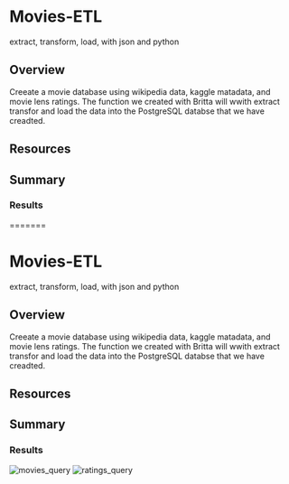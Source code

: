 
# Movies-ETL
extract, transform, load, with json and python 
## Overview

Creeate a movie database using wikipedia data, kaggle matadata, and movie lens ratings. The function we created with Britta will wwith extract transfor and load the data into the PostgreSQL databse that we have creadted. 

## Resources 

## Summary 

### Results
=======
# Movies-ETL
extract, transform, load, with json and python 
## Overview

Creeate a movie database using wikipedia data, kaggle matadata, and movie lens ratings. The function we created with Britta will wwith extract transfor and load the data into the PostgreSQL databse that we have creadted. 

## Resources 

## Summary 

### Results

![movies_query](https://user-images.githubusercontent.com/101226991/188307490-5ffe413c-6d24-4f00-b756-859e3c715f8e.png)
![ratings_query](https://user-images.githubusercontent.com/101226991/188307495-9133937b-e1fd-435a-8bf4-1d91de3de9fc.png)
